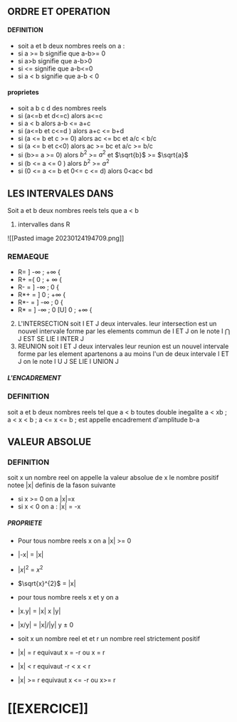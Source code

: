 ## ORDRE ET OPERATION

#### DEFINITION
- soit a et b deux nombres reels on a :
- si a >= b signifie que a-b>= 0
- si a>b signifie que a-b>0
- si <= signifie que a-b<=0
- si a < b signifie que a-b < 0
#### proprietes
- soit a b c d des nombres reels 
- si (a<=b et d<=c) alors a<=c
- si a < b alors a-b <= a+c 
- si (a<=b et c<=d ) alors a+c <= b+d
- si (a <= b et c >= 0) alors ac <= bc et a/c < b/c
- si (a <= b et c<0) alors ac >= bc et a/c >= b/c
- si (b>= a >= 0) alors $b^{2}$ >= $a^{2}$  et $\sqrt{b}$ >= $\sqrt{a}$ 
- si (b <= a <= 0 ) alors $b^{2}$ >= $a^{2}$ 
- si (0 <= a <= b et 0<= c <= d) alors 0<ac< bd

## LES INTERVALES DANS 
Soit a et b deux nombres reels
tels que a < b
1) intervalles dans R

![[Pasted image 20230124194709.png]]
### REMAEQUE 
- R= ] -$\infty$ ; +$\infty$ {
- R+ ={ 0 ; + $\infty$ {
- R- =  ] -$\infty$ ; 0 {
- R*+ = ] 0 ; +$\infty$ {
- R*- = ] -$\infty$ ; 0 {
- R* = ] -$\infty$ ; 0 [U] 0 ; +$\infty$ {
2) L'INTERSECTION
soit I ET J deux intervales. leur intersection est un nouvel intervale forme par les elements commun de I ET J on le note I $\bigcap$ J EST SE LIE I INTER J 
3) REUNION
soit I ET J deux intervales leur reunion est un nouvel intervale forme par les element apartenons a au moins l'un de deux intervale I ET J  on le note I U J SE LIE I UNION J 
##### L'ENCADREMENT 
### DEFINITION
soit a et b deux nombres reels tel que a < b toutes double inegalite a < xb ; a < x < b ; a <= x <= b ; est appelle encadrement d'amplitude b-a 
## VALEUR ABSOLUE 
### DEFINITION
soit x un nombre reel on appelle la valeur absolue de x le nombre positif notee |x| definis de la fason suivante 
- si x >= 0  on a |x|=x
- si x < 0 on a : |x| = -x
##### PROPRIETE
- Pour tous nombre reels x on a |x| >= 0
- |-x| = |x|
- $|x|^{2}$ = $x^{2}$ 
- $\sqrt{x}^{2}$ = |x| 
- pour tous nombre reels x et y on a 
- |x.y| = |x| x |y|
- |x/y| = |x|/|y|                  y $\pm$ 0 

- soit x un nombre reel et et r un nombre reel strictement positif 

- |x| = r equivaut x = -r ou x = r
- |x| < r equivaut -r < x < r 
- |x| >= r equivaut x <= -r ou x>= r 

# [[EXERCICE]]  

